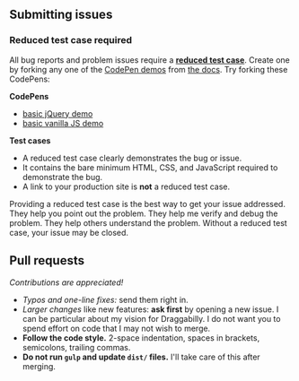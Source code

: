 ## Submitting issues

### Reduced test case required

All bug reports and problem issues require a [**reduced test case**](https://css-tricks.com/reduced-test-cases/). Create one by forking any one of the [CodePen demos](https://codepen.io/collection/aMeRBE?grid_type=list&sort_by=item_created_at) from [the docs](https://draggabilly.desandro.com). Try forking these CodePens:

**CodePens**

+ [basic jQuery demo](https://codepen.io/desandro/pen/BawYQeq)
+ [basic vanilla JS demo](https://codepen.io/desandro/pen/mdBXOZL)

**Test cases**

+ A reduced test case clearly demonstrates the bug or issue.
+ It contains the bare minimum HTML, CSS, and JavaScript required to demonstrate the bug.
+ A link to your production site is **not** a reduced test case.

Providing a reduced test case is the best way to get your issue addressed. They help you point out the problem. They help me verify and debug the problem. They help others understand the problem. Without a reduced test case, your issue may be closed.

## Pull requests

_Contributions are appreciated!_

+ _Typos and one-line fixes:_ send them right in.
+ _Larger changes_ like new features: **ask first** by opening a new issue. I can be particular about my vision for Draggabilly. I do not want you to spend effort on code that I may not wish to merge.
+ **Follow the code style.** 2-space indentation, spaces in brackets, semicolons, trailing commas.
+ **Do not run `gulp` and update `dist/` files.** I'll take care of this after merging.
